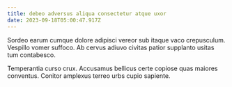 ```yaml
---
title: debeo adversus aliqua consectetur atque uxor
date: 2023-09-18T05:00:47.917Z
---
```


Sordeo earum cumque dolore adipisci vereor sub itaque vaco crepusculum. Vespillo vomer suffoco. Ab cervus adiuvo civitas patior supplanto usitas tum contabesco.

Temperantia curso crux. Accusamus bellicus certe copiose quas maiores conventus. Conitor amplexus terreo urbs cupio sapiente.